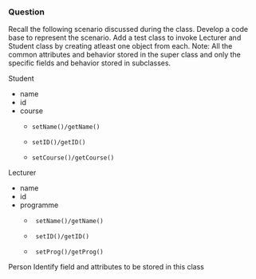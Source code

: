 <h3>Question</h3>

Recall the following scenario discussed during the class. Develop a code base to represent the scenario. Add a test class to invoke Lecturer and Student class by creating atleast one object from each.
Note: All the common attributes and behavior stored in the super class and only the specific fields and behavior stored in subclasses. 

Student
-	name
-	id
-	course
       +     setName()/getName()
       +     setID()/getID()
       +     setCourse()/getCourse()

Lecturer
-	name
-	id
-	programme
      +      setName()/getName()
      +      setID()/getID()
      +      setProg()/getProg()
      
Person
Identify field and attributes to be stored in this class
  
